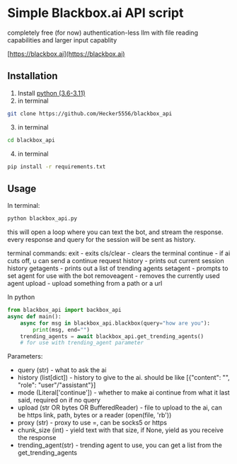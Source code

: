 # Simple Blackbox.ai API script
completely free (for now) authentication-less llm with file reading capabilities and larger input capablity

[https://blackbox.ai](https://blackbox.ai)
## Installation
1. Install [python (3.6-3.11)](https://python.org)
2. in terminal
```bash
git clone https://github.com/Hecker5556/blackbox_api
```
3. in terminal
```bash
cd blackbox_api
```
4. in terminal
```bash
pip install -r requirements.txt
```

## Usage
In terminal:
```bash
python blackbox_api.py
```
this will open a loop where you can text the bot, and stream the response. every response and query for the session will be sent as history.

terminal commands:
exit - exits
cls/clear - clears the terminal
continue - if ai cuts off, u can send a continue request
history - prints out current session history
getagents - prints out a list of trending agents 
setagent - prompts to set agent for use with the bot
removeagent - removes the currently used agent
upload - upload something from a path or a url

In python
```python
from blackbox_api import backbox_api
async def main():
    async for msg in blackbox_api.blackbox(query="how are you"):
        print(msg, end="")
    trending_agents = await blackbox_api.get_trending_agents()
    # for use with trending_agent parameter
```

Parameters:
* query (str) - what to ask the ai
* history (list[dict]) - history to give to the ai. should be like [{"content": "", "role": "user"/"assistant"}]
* mode (Literal['continue']) - whether to make ai continue from what it last said, required on if no query
* upload (str OR bytes OR BufferedReader) - file to upload to the ai, can be https link, path, bytes or a reader (open(file, 'rb'))
* proxy (str) - proxy to use =, can be socks5 or https
* chunk_size (int) - yield text with that size, if None, yield as you receive the response
* trending_agent(str) - trending agent to use, you can get a list from the get_trending_agents